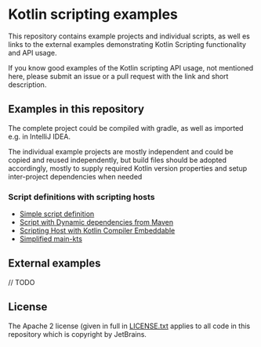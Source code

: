 
# Kotlin scripting examples

This repository contains example projects and individual scripts, as well es links to the external examples 
demonstrating Kotlin Scripting functionality and API usage.

If you know good examples of the Kotlin scripting API usage, not mentioned here, please submit an issue or a pull 
request with the link and short description.  

## Examples in this repository

The complete project could be compiled with gradle, as well as imported e.g. in IntelliJ IDEA.

The individual example projects are mostly independent and could be copied and reused independently, but build files
should be adopted accordingly, mostly to supply required Kotlin version properties and setup inter-project dependencies
when needed

### Script definitions with scripting hosts

- [Simple script definition](jvm/basic/jvm-simple-script/SimpleScript.md)
- [Script with Dynamic dependencies from Maven](jvm/basic/jvm-maven-deps/MavenDeps.md)
- [Scripting Host with Kotlin Compiler Embeddable](jvm/basic/jvm-embeddable-host/EmbeddableCompiler.md)
- [Simplified main-kts](jvm/simple-main-kts/SimpleMainKts.md)

## External examples

// TODO

## License
The Apache 2 license (given in full in [LICENSE.txt](license/LICENSE.txt) applies to all code in this repository which 
is copyright by JetBrains.
